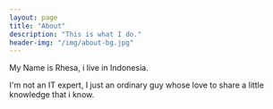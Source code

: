 ```yaml
---
layout: page
title: "About"
description: "This is what I do."
header-img: "/img/about-bg.jpg"
---
```


<p>My Name is Rhesa, i live in Indonesia.</p>

<p>I'm not an IT expert, I just an ordinary guy whose love to share a little knowledge that i know.</p>


